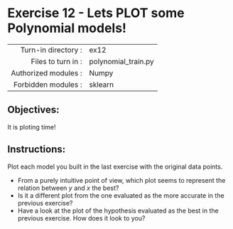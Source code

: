 # Exercise 12 - Lets PLOT some Polynomial models! 

|                         |                     |
| -----------------------:| ------------------  |
|   Turn-in directory :   |  ex12               |
|   Files to turn in :    |  polynomial_train.py      |
|   Authorized modules :  |  Numpy              |
|   Forbidden modules :   |  sklearn            |

## Objectives:  
It is ploting time!  

## Instructions:
Plot each model you built in the last exercise with the original data points.   
* From a purely intuitive point of view, which plot seems to represent the relation between $y$ and $x$ the best?  
* Is it a different plot from the one evaluated as the more accurate in the previous exercise?  
* Have a look at the plot of the hypothesis evaluated as the best in the previous exercise. How does it look to you? 